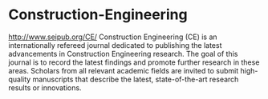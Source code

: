 Construction-Engineering
========================

http://www.seipub.org/CE/
Construction Engineering (CE) is an internationally refereed journal dedicated to publishing the latest advancements in Construction Engineering research. The goal of this journal is to record the latest findings and promote further research in these areas. Scholars from all relevant academic fields are invited to submit high-quality manuscripts that describe the latest, state-of-the-art research results or innovations.
